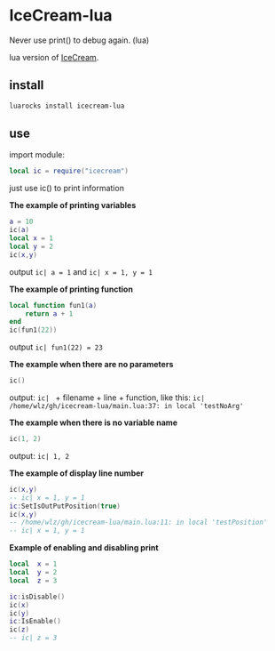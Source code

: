 # IceCream-lua

Never use print() to debug again. (lua)

lua version of [IceCream](https://github.com/gruns/icecream).

## install

```sh
luarocks install icecream-lua
```

## use

import module:

```lua
local ic = require("icecream")
```

just use ic() to print information

**The example of printing variables**

```lua
a = 10
ic(a)
local x = 1
local y = 2
ic(x,y)
```

output  `ic| a = 1` and `ic| x = 1, y = 1`

**The example of printing function**

```lua
local function fun1(a) 
    return a + 1 
end
ic(fun1(22))
```

output  `ic| fun1(22) = 23`

**The example when there are no parameters**

```lua
ic()
```

output: `ic| ` + filename + line + function, like this: `ic| /home/wlz/gh/icecream-lua/main.lua:37: in local 'testNoArg'`

**The example when there is no variable name**

```lua
ic(1, 2)
```

output: `ic| 1, 2`

**The example of display line number**

```lua
ic(x,y)
-- ic| x = 1, y = 1
ic:SetIsOutPutPosition(true)
ic(x,y)
-- /home/wlz/gh/icecream-lua/main.lua:11: in local 'testPosition'
-- ic| x = 1, y = 1
```

**Example of enabling and disabling print**

```lua
local  x = 1
local  y = 2
local  z = 3

ic:isDisable()
ic(x)
ic(y)
ic:IsEnable()
ic(z)
-- ic| z = 3
```

